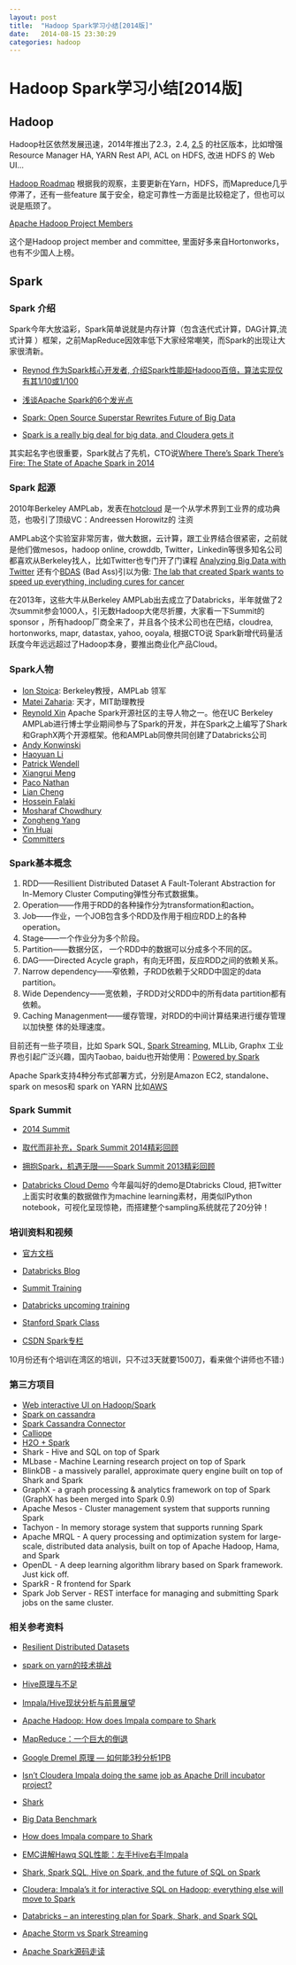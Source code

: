 ```yaml
---
layout: post
title:  "Hadoop Spark学习小结[2014版]"
date:   2014-08-15 23:30:29
categories: hadoop
---
```


# Hadoop Spark学习小结[2014版]

## Hadoop

Hadoop社区依然发展迅速，2014年推出了2.3，2.4, [2.5](http://hadoop.apache.org/releases.html) 的社区版本，比如增强
Resource Manager HA, YARN Rest API, ACL on HDFS, 改进 HDFS 的 Web UI...

[Hadoop Roadmap](http://wiki.apache.org/hadoop/Roadmap)
根据我的观察，主要更新在Yarn，HDFS，而Mapreduce几乎停滞了，还有一些feature 
属于安全，稳定可靠性一方面是比较稳定了，但也可以说是瓶颈了。

[Apache Hadoop Project Members](http://hadoop.apache.org/who.html)

这个是Hadoop project member and committee, 里面好多来自Hortonworks，也有不少国人上榜。

## Spark

### Spark 介绍

Spark今年大放溢彩，Spark简单说就是内存计算（包含迭代式计算，DAG计算,流式计算
）框架，之前MapReduce因效率低下大家经常嘲笑，而Spark的出现让大家很清新。

* [Reynod 作为Spark核心开发者, 介绍Spark性能超Hadoop百倍，算法实现仅有其1/10或1/100](http://www.csdn.net/article/2013-04-26/2815057-Spark-Reynold)

* [浅谈Apache Spark的6个发光点](http://www.csdn.net/article/2014-08-07/2821098-6-sparkling-feat)

* [Spark: Open Source Superstar Rewrites Future of Big Data](http://www.wired.com/2013/06/yahoo-amazon-amplab-spark/all/)

* [Spark is a really big deal for big data, and Cloudera gets it](http://gigaom.com/2013/10/28/spark-is-a-really-big-deal-for-big-data-and-cloudera-gets-it/)

其实起名字也很重要，Spark就占了先机，CTO说[Where There’s Spark There’s Fire: The State of Apache Spark in 2014](http://inside-bigdata.com/2014/07/15/theres-spark-theres-fire-state-apache-spark-2014/)

### Spark 起源

2010年Berkeley AMPLab，发表在[hotcloud](https://www.usenix.org/legacy/events/hotcloud10/tech/full_papers/Zaharia.pdf)
是一个从学术界到工业界的成功典范，也吸引了顶级VC：Andreessen Horowitz的
注资

AMPLab这个实验室非常厉害，做大数据，云计算，跟工业界结合很紧密，之前就是他们做mesos，hadoop online, crowddb, Twitter，Linkedin等很多知名公司都喜欢从Berkeley找人，比如Twitter也专门开了门课程 [Analyzing Big Data with Twitter](http://blogs.ischool.berkeley.edu/i290-abdt-s12/)
还有个[BDAS](https://amplab.cs.berkeley.edu/software/) (Bad Ass)引以为傲: [The lab that created Spark wants to speed up everything, including cures for cancer](http://gigaom.com/2014/08/02/the-lab-that-created-spark-wants-to-speed-up-everything-including-cures-for-cancer/)


在2013年，这些大牛从Berkeley AMPLab出去成立了Databricks，半年就做了2次summit参会1000人，引无数Hadoop大佬尽折腰，大家看一下Summit的sponsor
，所有hadoop厂商全来了，并且各个技术公司也在巴结，cloudrea, hortonworks,
mapr, datastax, yahoo, ooyala, 根据CTO说 Spark新增代码量活跃度今年远远超过了Hadoop本身，要推出商业化产品Cloud。


### Spark人物

 * [Ion Stoica](http://www.cs.berkeley.edu/~istoica/): Berkeley教授，AMPLab 领军
 * [Matei Zaharia](http://people.csail.mit.edu/matei/): 天才，MIT助理教授 
 * [Reynold Xin](http://www.eecs.berkeley.edu/~rxin/) Apache Spark开源社区的主导人物之一。他在UC Berkeley AMPLab进行博士学业期间参与了Spark的开发，并在Spark之上编写了Shark和GraphX两个开源框架。他和AMPLab同僚共同创建了Databricks公司
 * [Andy Konwinski](http://andykonwinski.com/) 
 * [Haoyuan Li](http://www.cs.berkeley.edu/~haoyuan/)
 * [Patrick Wendell](http://www.pwendell.com/)
 * [Xiangrui Meng](http://www.stanford.edu/~mengxr/)
 * [Paco Nathan](http://liber118.com/pxn/)
 * [Lian Cheng](http://blog.liancheng.info/)
 * [Hossein Falaki](http://www.falaki.net/)
 * [Mosharaf Chowdhury](http://www.mosharaf.com/)
 * [Zongheng Yang](http://geotakucovi.com/)
 * [Yin Huai](http://web.cse.ohio-state.edu/~huai/index.html)
 * [Committers](https://cwiki.apache.org/confluence/display/SPARK/Committers)


### Spark基本概念

1. RDD——Resillient Distributed Dataset  A Fault-Tolerant Abstraction for In-Memory Cluster Computing弹性分布式数据集。
2. Operation——作用于RDD的各种操作分为transformation和action。
3. Job——作业，一个JOB包含多个RDD及作用于相应RDD上的各种operation。
4. Stage——一个作业分为多个阶段。
5. Partition——数据分区， 一个RDD中的数据可以分成多个不同的区。
6. DAG——Directed Acycle graph，有向无环图，反应RDD之间的依赖关系。
7. Narrow dependency——窄依赖，子RDD依赖于父RDD中固定的data partition。
8. Wide Dependency——宽依赖，子RDD对父RDD中的所有data partition都有依赖。
9. Caching Managenment——缓存管理，对RDD的中间计算结果进行缓存管理以加快整
体的处理速度。

目前还有一些子项目，比如 Spark SQL, [Spark Streaming](http://spark.apache.org/streaming/), MLLib, Graphx
工业界也引起广泛兴趣，国内Taobao, baidu也开始使用：[Powered by Spark](https://cwiki.apache.org/confluence/display/SPARK/Powered+By+Spark)

Apache Spark支持4种分布式部署方式，分别是Amazon EC2, standalone、spark on mesos和 spark on YARN
比如[AWS](http://www.getblueshift.com/blog/?p=56)


### Spark Summit

* [2014 Summit](http://spark-summit.org/2014/)

* [取代而非补充，Spark Summit 2014精彩回顾](http://www.csdn.net/article/2014-07-17/2820713)

* [拥抱Spark，机遇无限——Spark Summit 2013精彩回顾](http://www.csdn.net/article/2014-01-09/2818085-spark-summit-2013)

* [Databricks Cloud Demo](http://databricks.com/cloud) 今年最叫好的demo是Dtabricks Cloud, 把Twitter上面实时收集的数据做作为machine learning素材，用类似IPython notebook，可视化呈现惊艳，而搭建整个sampling系统就花了20分钟！

### 培训资料和视频

* [官方文档](http://spark.apache.org/docs/latest/)

* [Databricks Blog](http://databricks.com/blog) 

* [Summit Training](http://spark-summit.org/2014/training)

* [Databricks upcoming training](http://databricks.com/training)

* [Stanford Spark Class](http://stanford.edu/~rezab/sparkclass/)

* [CSDN Spark专栏](http://spark.csdn.net/)

10月份还有个培训在湾区的培训，只不过3天就要1500刀，看来做个讲师也不错:)


### 第三方项目

 * [Web interactive UI on Hadoop/Spark](http://gethue.com/)
 * [Spark on cassandra](http://planetcassandra.org/getting-started-with-apache-spark-and-cassandra/)
 * [Spark Cassandra Connector](https://github.com/datastax/spark-cassandra-connector)
 * [Calliope](http://tuplejump.github.io/calliope/) 
 * [H2O + Spark](http://databricks.com/blog/2014/06/30/sparkling-water-h20-spark)
 * Shark - Hive and SQL on top of Spark
 * MLbase - Machine Learning research project on top of Spark
 * BlinkDB - a massively parallel, approximate query engine built on top of Shark and Spark
 * GraphX - a graph processing & analytics framework on top of Spark (GraphX has been merged into Spark 0.9)
 * Apache Mesos - Cluster management system that supports running Spark
 * Tachyon - In memory storage system that supports running Spark
 * Apache MRQL - A query processing and optimization system for large-scale, distributed data analysis, built on top of Apache Hadoop, Hama, and Spark
 * OpenDL - A deep learning algorithm library based on Spark framework. Just kick off.
 * SparkR - R frontend for Spark
 * Spark Job Server - REST interface for managing and submitting Spark jobs on the same cluster.


### 相关参考资料

* [Resilient Distributed Datasets](https://www.usenix.org/system/files/conference/nsdi12/nsdi12-final138.pdf)

* [spark on yarn的技术挑战](http://dongxicheng.org/framework-on-yarn/spark-on-yarn-challenge/)

* [Hive原理与不足](http://www.ccplat.com/?p=1035)

* [Impala/Hive现状分析与前景展望](http://yanbohappy.sinaapp.com/?p=220)

* [Apache Hadoop: How does Impala compare to Shark](http://www.quora.com/Apache-Hadoop/How-does-Impala-compare-to-Shark)

* [MapReduce：一个巨大的倒退](http://t.cn/zQLFnWs)

* [Google Dremel 原理 — 如何能3秒分析1PB](http://www.yankay.com/google-dremel-rationale/)

* [Isn’t Cloudera Impala doing the same job as Apache Drill incubator project?](http://www.quora.com/Cloudera-Impala/Isnt-Cloudera-Impala-doing-the-same-job-as-Apache-Drill-incubator-project)

* [Shark](https://github.com/amplab/shark/wiki)

* [Big Data Benchmark](https://amplab.cs.berkeley.edu/benchmark/)

* [How does Impala compare to Shark](http://www.quora.com/Apache-Hadoop/How-does-Impala-compare-to-Shark)

* [EMC讲解Hawq SQL性能：左手Hive右手Impala](http://stor-age.zdnet.com.cn/stor-age/2013/0308/2147607.shtml)

* [Shark, Spark SQL, Hive on Spark, and the future of SQL on Spark](http://databricks.com/blog/2014/07/01/shark-spark-sql-hive-on-spark-and-the-future-of-sql-on-spark.html)

* [Cloudera: Impala’s it for interactive SQL on Hadoop; everything else will move to Spark](http://gigaom.com/2014/07/03/cloudera-impalas-it-for-interactive-sql-on-hadoop-but-everything-else-will-move-to-spark/)

* [Databricks – an interesting plan for Spark, Shark, and Spark SQL](http://www.simba.com/data-terms-applications/hadoop/databricks-interesting-plan-spark-shark-spark-sql)

* [Apache Storm vs Spark Streaming](http://www.slideshare.net/ptgoetz/apache-storm-vs-spark-streaming)

* [Apache Spark源码走读](http://www.cnblogs.com/hseagle/category/569175.html)